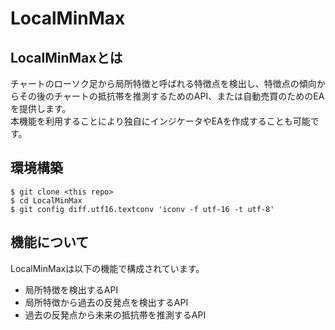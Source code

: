 # LocalMinMax

## LocalMinMaxとは
チャートのローソク足から局所特徴と呼ばれる特徴点を検出し、特徴点の傾向からその後のチャートの抵抗帯を推測するためのAPI、または自動売買のためのEAを提供します。<br>
本機能を利用することにより独自にインジケータやEAを作成することも可能です。

## 環境構築
```
$ git clone <this repo>
$ cd LocalMinMax
$ git config diff.utf16.textconv 'iconv -f utf-16 -t utf-8'
```

## 機能について

LocalMinMaxは以下の機能で構成されています。
- 局所特徴を検出するAPI
- 局所特徴から過去の反発点を検出するAPI
- 過去の反発点から未来の抵抗帯を推測するAPI
